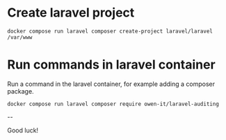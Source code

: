# Create laravel project

`docker compose run laravel composer create-project laravel/laravel /var/www`

# Run commands in laravel container

Run a command in the laravel container, for example adding a composer package.

`docker compose run laravel composer require owen-it/laravel-auditing`

--

Good luck!

